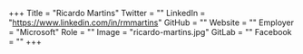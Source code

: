 +++
Title = "Ricardo Martins"
Twitter = ""
LinkedIn = "https://www.linkedin.com/in/rmmartins"
GitHub = ""
Website = ""
Employer = "Microsoft"
Role = ""
Image = "ricardo-martins.jpg"
GitLab = ""
Facebook = ""
+++
